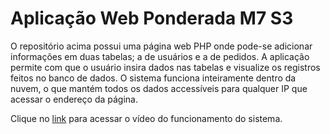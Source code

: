 # Aplicação Web Ponderada M7 S3

O repositório acima possui uma página web PHP onde pode-se adicionar informações em duas tabelas; a de usuários e a de pedidos. A aplicação permite com que o usuário insira dados nas tabelas e visualize os registros feitos no banco de dados. O sistema funciona inteiramente dentro da nuvem, o que mantém todos os dados accessíveis para qualquer IP que acessar o endereço da página.

Clique no [link](https://google.com) para acessar o vídeo do funcionamento do sistema.
 
